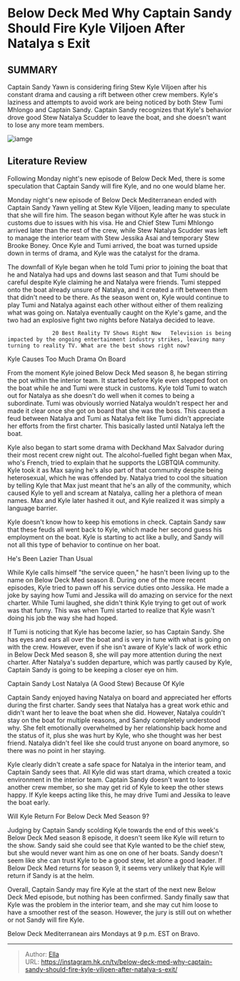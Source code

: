 # Below Deck Med Why Captain Sandy Should Fire Kyle Viljoen After Natalya s Exit


## SUMMARY 



  Captain Sandy Yawn is considering firing Stew Kyle Viljoen after his constant drama and causing a rift between other crew members.   Kyle&#39;s laziness and attempts to avoid work are being noticed by both Stew Tumi Mhlongo and Captain Sandy.   Captain Sandy recognizes that Kyle&#39;s behavior drove good Stew Natalya Scudder to leave the boat, and she doesn&#39;t want to lose any more team members.  

![iamge](https://static1.srcdn.com/wordpress/wp-content/uploads/2023/11/below-deck-med_-why-captain-sandy-should-fire-kyle-viljoen-after-natalya-s-exit.jpg)

## Literature Review
Following Monday night&#39;s new episode of Below Deck Med, there is some speculation that Captain Sandy will fire Kyle, and no one would blame her. 




Monday night&#39;s new episode of Below Deck Mediterranean ended with Captain Sandy Yawn yelling at Stew Kyle Viljoen, leading many to speculate that she will fire him. The season began without Kyle after he was stuck in customs due to issues with his visa. He and Chief Stew Tumi Mhlongo arrived later than the rest of the crew, while Stew Natalya Scudder was left to manage the interior team with Stew Jessika Asai and temporary Stew Brooke Boney. Once Kyle and Tumi arrived, the boat was turned upside down in terms of drama, and Kyle was the catalyst for the drama.




The downfall of Kyle began when he told Tumi prior to joining the boat that he and Natalya had ups and downs last season and that Tumi should be careful despite Kyle claiming he and Natalya were friends. Tumi stepped onto the boat already unsure of Natalya, and it created a rift between them that didn&#39;t need to be there. As the season went on, Kyle would continue to play Tumi and Natalya against each other without either of them realizing what was going on. Natalya eventually caught on the Kyle&#39;s game, and the two had an explosive fight two nights before Natalya decided to leave.

                  20 Best Reality TV Shows Right Now   Television is being impacted by the ongoing entertainment industry strikes, leaving many turning to reality TV. What are the best shows right now?    


 Kyle Causes Too Much Drama On Board 
          




From the moment Kyle joined Below Deck Med season 8, he began stirring the pot within the interior team. It started before Kyle even stepped foot on the boat while he and Tumi were stuck in customs. Kyle told Tumi to watch out for Natalya as she doesn&#39;t do well when it comes to being a subordinate. Tumi was obviously worried Natalya wouldn&#39;t respect her and made it clear once she got on board that she was the boss. This caused a feud between Natalya and Tumi as Natalya felt like Tumi didn&#39;t appreciate her efforts from the first charter. This basically lasted until Natalya left the boat.

Kyle also began to start some drama with Deckhand Max Salvador during their most recent crew night out. The alcohol-fuelled fight began when Max, who&#39;s French, tried to explain that he supports the LGBTQIA community. Kyle took it as Max saying he&#39;s also part of that community despite being heterosexual, which he was offended by. Natalya tried to cool the situation by telling Kyle that Max just meant that he&#39;s an ally of the community, which caused Kyle to yell and scream at Natalya, calling her a plethora of mean names. Max and Kyle later hashed it out, and Kyle realized it was simply a language barrier.




Kyle doesn&#39;t know how to keep his emotions in check. Captain Sandy saw that these feuds all went back to Kyle, which made her second guess his employment on the boat. Kyle is starting to act like a bully, and Sandy will not all this type of behavior to continue on her boat.



 He&#39;s Been Lazier Than Usual 
          

While Kyle calls himself &#34;the service queen,&#34; he hasn&#39;t been living up to the name on Below Deck Med season 8. During one of the more recent episodes, Kyle tried to pawn off his service duties onto Jessika. He made a joke by saying how Tumi and Jessika will do amazing on service for the next charter. While Tumi laughed, she didn&#39;t think Kyle trying to get out of work was that funny. This was when Tumi started to realize that Kyle wasn&#39;t doing his job the way she had hoped.




If Tumi is noticing that Kyle has become lazier, so has Captain Sandy. She has eyes and ears all over the boat and is very in tune with what is going on with the crew. However, even if she isn&#39;t aware of Kyle&#39;s lack of work ethic in Below Deck Med season 8, she will pay more attention during the next charter. After Natalya&#39;s sudden departure, which was partly caused by Kyle, Captain Sandy is going to be keeping a closer eye on him.



 Captain Sandy Lost Natalya (A Good Stew) Because Of Kyle 
         

Captain Sandy enjoyed having Natalya on board and appreciated her efforts during the first charter. Sandy sees that Natalya has a great work ethic and didn&#39;t want her to leave the boat when she did. However, Natalya couldn&#39;t stay on the boat for multiple reasons, and Sandy completely understood why. She felt emotionally overwhelmed by her relationship back home and the status of it, plus she was hurt by Kyle, who she thought was her best friend. Natalya didn&#39;t feel like she could trust anyone on board anymore, so there was no point in her staying.




Kyle clearly didn&#39;t create a safe space for Natalya in the interior team, and Captain Sandy sees that. All Kyle did was start drama, which created a toxic environment in the interior team. Captain Sandy doesn&#39;t want to lose another crew member, so she may get rid of Kyle to keep the other stews happy. If Kyle keeps acting like this, he may drive Tumi and Jessika to leave the boat early.



 Will Kyle Return For Below Deck Med Season 9? 
          

Judging by Captain Sandy scolding Kyle towards the end of this week&#39;s Below Deck Med season 8 episode, it doesn&#39;t seem like Kyle will return to the show. Sandy said she could see that Kyle wanted to be the chief stew, but she would never want him as one on one of her boats. Sandy doesn&#39;t seem like she can trust Kyle to be a good stew, let alone a good leader. If Below Deck Med returns for season 9, it seems very unlikely that Kyle will return if Sandy is at the helm.




Overall, Captain Sandy may fire Kyle at the start of the next new Below Deck Med episode, but nothing has been confirmed. Sandy finally saw that Kyle was the problem in the interior team, and she may cut him loose to have a smoother rest of the season. However, the jury is still out on whether or not Sandy will fire Kyle.



Below Deck Mediterranean airs Mondays at 9 p.m. EST on Bravo.





---

> Author: [Ella](https://instagram.hk.cn/)  
> URL: https://instagram.hk.cn/tv/below-deck-med-why-captain-sandy-should-fire-kyle-viljoen-after-natalya-s-exit/  

